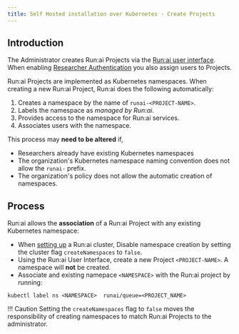```yaml
---
title: Self Hosted installation over Kubernetes - Create Projects
---
```

## Introduction

The Administrator creates Run:ai Projects via the [Run:ai user interface](../../../../admin-ui-setup/project-setup/#create-a-new-project). When enabling [Researcher Authentication](../../authentication/researcher-authentication.md) you also assign users to Projects.

Run:ai Projects are implemented as Kubernetes namespaces. When creating a new Run:ai Project, Run:ai does the following automatically:

1. Creates a namespace by the name of `runai-<PROJECT-NAME>`.
2. Labels the namespace as _managed by Run:ai_.
3. Provides access to the namespace for Run:ai services.
4. Associates users with the namespace. 

This process may __need to be altered__ if,

* Researchers already have existing Kubernetes namespaces
* The organization's Kubernetes namespace naming convention does not allow the `runai-` prefix. 
* The organization's policy does not allow the automatic creation of namespaces.

## Process

Run:ai allows the __association__ of a Run:ai Project with any existing Kubernetes namespace:

* When [setting up](cluster.md#customize-installation) a Run:ai cluster, Disable namespace creation by setting the cluster flag `createNamespaces` to `false`.
* Using the Run:ai User Interface, create a new Project `<PROJECT-NAME>`. A namespace will __not__ be created. 
* Associate and existing namepace `<NAMESPACE>` with the Run:ai project by running:

```
kubectl label ns <NAMESPACE>  runai/queue=<PROJECT_NAME>
```

!!! Caution
    Setting the `createNamespaces` flag to `false` moves the responsibility of creating namespaces to match Run:ai Projects to the administrator. 
